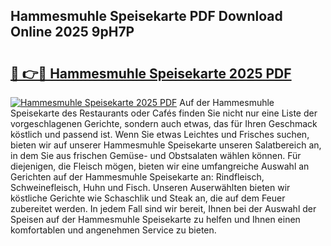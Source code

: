 ## Hammesmuhle Speisekarte PDF Download Online 2025 9pH7P

# <h2><a href="http://gc8dfrq.nevu.top/?p=Hammesmuhle+Speisekarte">🔗 👉🔴 Hammesmuhle Speisekarte 2025 PDF</a></h2>

[![Hammesmuhle Speisekarte 2025 PDF](https://i.imgur.com/dBaPXMq.png)](http://gc8dfrq.nevu.top/?p=Hammesmuhle+Speisekarte)
Auf der Hammesmuhle Speisekarte des Restaurants oder Cafés finden Sie nicht nur eine Liste der vorgeschlagenen Gerichte, sondern auch etwas, das für Ihren Geschmack köstlich und passend ist. Wenn Sie etwas Leichtes und Frisches suchen, bieten wir auf unserer Hammesmuhle Speisekarte unseren Salatbereich an, in dem Sie aus frischen Gemüse- und Obstsalaten wählen können. Für diejenigen, die Fleisch mögen, bieten wir eine umfangreiche Auswahl an Gerichten auf der Hammesmuhle Speisekarte an: Rindfleisch, Schweinefleisch, Huhn und Fisch. Unseren Auserwählten bieten wir köstliche Gerichte wie Schaschlik und Steak an, die auf dem Feuer zubereitet werden. In jedem Fall sind wir bereit, Ihnen bei der Auswahl der Speisen auf der Hammesmuhle Speisekarte zu helfen und Ihnen einen komfortablen und angenehmen Service zu bieten.
